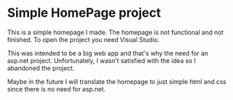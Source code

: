 # Simple HomePage project

This is a simple homepage I made.
The homepage is not functional and not finished.
To open the project you need Visual Studio.

This was intended to be a big web app and that's why the need for an asp.net project.
Unfortunately, I wasn't satisfied with the idea so I abandoned the project.

Maybe in the future I will translate the homepage to just simple html and css since there is no need for asp.net.
